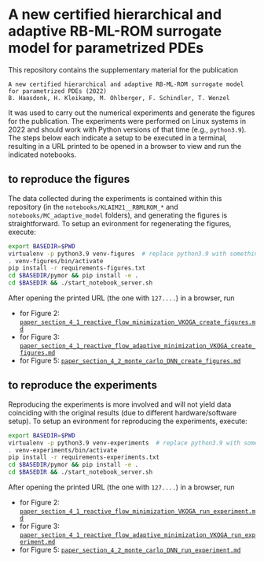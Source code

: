 A new certified hierarchical and adaptive RB-ML-ROM surrogate model for parametrized PDEs
=========================================================================================

This repository contains the supplementary material for the publication
```
A new certified hierarchical and adaptive RB-ML-ROM surrogate model for parametrized PDEs (2022)
B. Haasdonk, H. Kleikamp, M. Ohlberger, F. Schindler, T. Wenzel
```

It was used to carry out the numerical experiments and generate the figures for the publication.
The experiments were performed on Linux systems in 2022 and should work with Python versions of that time (e.g., `python3.9`).
The steps below each indicate a setup to be executed in a terminal, resulting in a URL printed to be opened in a browser to view and run the indicated notebooks.


to reproduce the figures
------------------------

The data collected during the experiments is contained within this repository (in the `notebooks/KLAIM21__RBMLROM_*` and `notebooks/MC_adaptive_model` folders), and generating the figures is straightforward.
To setup an evironment for regenerating the figures, execute:
```bash
export BASEDIR=$PWD
virtualenv -p python3.9 venv-figures  # replace python3.9 with something suitable
. venv-figures/bin/activate
pip install -r requirements-figures.txt
cd $BASEDIR/pymor && pip install -e .
cd $BASEDIR && ./start_notebook_server.sh
```
After opening the printed URL (the one with `127....`) in a browser, run
- for Figure 2: [`paper_section_4_1_reactive_flow_minimization_VKOGA_create_figures.md`](notebooks/paper_section_4_1_reactive_flow_minimization_VKOGA_create_figures.md)
- for Figure 3: [`paper_section_4_1_reactive_flow_adaptive_minimization_VKOGA_create_figures.md`](notebooks/paper_section_4_1_reactive_flow_adaptive_minimization_VKOGA_create_figures.md)
- for Figure 5: [`paper_section_4_2_monte_carlo_DNN_create_figures.md`](notebooks/paper_section_4_2_monte_carlo_DNN_create_figures.md)


to reproduce the experiments
----------------------------

Reproducing the experiments is more involved and will not yield data coinciding with the original results (due to different hardware/software setup).
To setup an evironment for reproducing the experiments, execute:
```bash
export BASEDIR=$PWD
virtualenv -p python3.9 venv-experiments  # replace python3.9 with something suitable
. venv-experiments/bin/activate
pip install -r requirements-experiments.txt
cd $BASEDIR/pymor && pip install -e .
cd $BASEDIR && ./start_notebook_server.sh
```
After opening the printed URL (the one with `127....`) in a browser, run
- for Figure 2: [`paper_section_4_1_reactive_flow_minimization_VKOGA_run_experiment.md`](notebooks/paper_section_4_1_reactive_flow_minimization_VKOGA_run_experiment.md)
- for Figure 3: [`paper_section_4_1_reactive_flow_adaptive_minimization_VKOGA_run_experiment.md`](notebooks/paper_section_4_1_reactive_flow_adaptive_minimization_VKOGA_run_experiment.md)
- for Figure 5: [`paper_section_4_2_monte_carlo_DNN_run_experiment.md`](notebooks/paper_section_4_2_monte_carlo_DNN_run_experiments.md)
